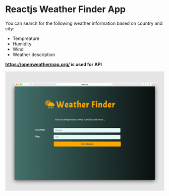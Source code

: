 # Reactjs Weather Finder App

You can search for the following weather information based on country and city:
- Tempreature
- Humidity
- Wind
- Weather description

**https://openweathermap.org/ is used for API**

![weatherfinder](img/61679490103545.5e0deb20350fd.jpg)
